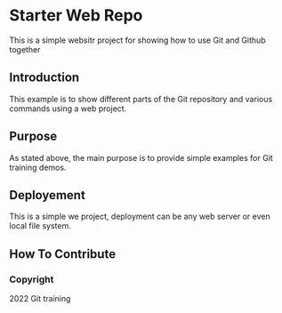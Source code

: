 # Starter Web Repo

This is a simple websitr project for showing how to use Git and Github together

## Introduction

This example is to show different parts of the Git repository and various commands using a web project.

## Purpose

As stated above, the main purpose is to provide simple examples for Git training demos.

## Deployement

This is a simple we project, deployment can be any web server or even local file system.

## How To Contribute

### Copyright
2022 Git training